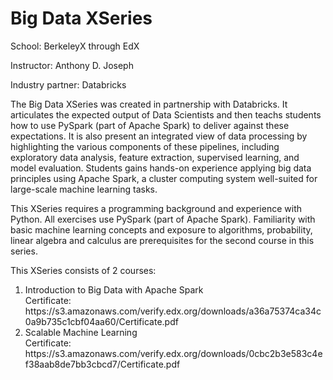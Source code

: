 <h1>Big Data XSeries</h1>

<p>School: BerkeleyX through EdX</p>
<p>Instructor: Anthony D. Joseph</p>
<p>Industry partner: Databricks</p>

<p>The Big Data XSeries was created in partnership with Databricks. It articulates the expected output of Data Scientists and then teachs students how to use PySpark (part of Apache Spark) to deliver against these expectations. It is also present an integrated view of data processing by highlighting the various components of these pipelines, including exploratory data analysis, feature extraction, supervised learning, and model evaluation. Students gains hands-on experience applying big data principles using Apache Spark, a cluster computing system well-suited for large-scale machine learning tasks.</p>

<p>This XSeries requires a programming background and experience with Python. All exercises use PySpark (part of Apache Spark). Familiarity with basic machine learning concepts and exposure to algorithms, probability, linear algebra and calculus are prerequisites for the second course in this series. </p>

<p>This XSeries consists of 2 courses:
<ol>
<li>Introduction to Big Data with Apache Spark
<br>Certificate: https://s3.amazonaws.com/verify.edx.org/downloads/a36a75374ca34c0a9b735c1cbf04aa60/Certificate.pdf</li>
<li>Scalable Machine Learning
<br>Certificate: https://s3.amazonaws.com/verify.edx.org/downloads/0cbc2b3e583c4ef38aab8de7bb3cbcd7/Certificate.pdf</li>
</ol>
</p>

